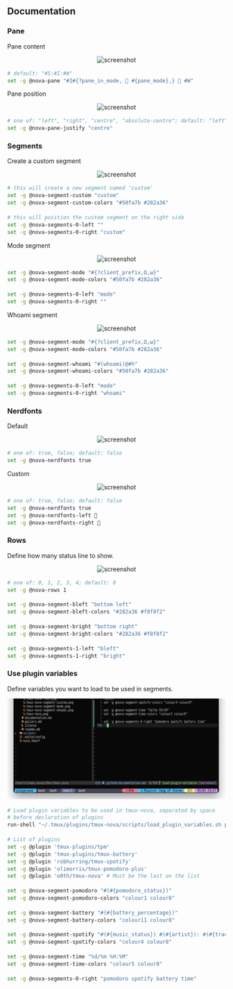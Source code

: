 ## Documentation

### Pane

Pane content

<p align="center">
  <a><img src="assets/tmux-nova-pane.png" alt="screenshot"></a>
</p>

```bash
# default: "#S:#I:#W"
set -g @nova-pane "#I#{?pane_in_mode,  #{pane_mode},}  #W"
```

Pane position

<p align="center">
  <a><img src="assets/tmux-nova-pane-centre.png" alt="screenshot"></a>
</p>

```bash
# one of: "left", "right", "centre", "absolute-centre"; default: "left"
set -g @nova-pane-justify "centre"
```

### Segments

Create a custom segment

<p align="center">
  <a><img src="assets/tmux-nova-segment-custom.png" alt="screenshot"></a>
</p>

```bash
# this will create a new segment named 'custom'
set -g @nova-segment-custom "custom"
set -g @nova-segment-custom-colors "#50fa7b #282a36"

# this will position the custom segment on the right side
set -g @nova-segments-0-left ""
set -g @nova-segments-0-right "custom"
```

Mode segment

<p align="center">
  <a><img src="assets/tmux-nova-segment-mode.png" alt="screenshot"></a>
</p>

```bash
set -g @nova-segment-mode "#{?client_prefix,Ω,ω}"
set -g @nova-segment-mode-colors "#50fa7b #282a36"

set -g @nova-segments-0-left "mode"
set -g @nova-segments-0-right ""
```

Whoami segment

<p align="center">
  <a><img src="assets/tmux-nova-segment-whoami.png" alt="screenshot"></a>
</p>

```bash
set -g @nova-segment-mode "#{?client_prefix,Ω,ω}"
set -g @nova-segment-mode-colors "#50fa7b #282a36"

set -g @nova-segment-whoami "#(whoami)@#h"
set -g @nova-segment-whoami-colors "#50fa7b #282a36"

set -g @nova-segments-0-left "mode"
set -g @nova-segments-0-right "whoami"
```

### Nerdfonts

Default

<p align="center">
  <a><img src="assets/tmux-nova-nerdfonts.png" alt="screenshot"></a>
</p>

```bash
# one of: true, false; default: false
set -g @nova-nerdfonts true
```

Custom

<p align="center">
  <a><img src="assets/tmux-nova-nerdfonts-custom.png" alt="screenshot"></a>
</p>

```bash
# one of: true, false; default: false
set -g @nova-nerdfonts true
set -g @nova-nerdfonts-left 
set -g @nova-nerdfonts-right 
```

### Rows

Define how many status line to show.

<p align="center">
  <a><img src="assets/tmux-nova-rows.png" alt="screenshot"></a>
</p>

```bash
# one of: 0, 1, 2, 3, 4; default: 0
set -g @nova-rows 1

set -g @nova-segment-bleft "bottom left"
set -g @nova-segment-bleft-colors "#282a36 #f8f8f2"

set -g @nova-segment-bright "bottom right"
set -g @nova-segment-bright-colors "#282a36 #f8f8f2"

set -g @nova-segments-1-left "bleft"
set -g @nova-segments-1-right "bright"
```

### Use plugin variables

Define variables you want to load to be used in segments.

<p align="center">
  <a><img src="assets/tmux-nova-plugin-variables.png" alt="screenshot"></a>
</p>

```bash
# Load plugin variables to be used in tmux-nova, separated by space
# before declaration of plugins
run-shell "~/.tmux/plugins/tmux-nova/scripts/load_plugin_variables.sh pomodoro_status music_percentage music_status artist track"

# List of plugins
set -g @plugin 'tmux-plugins/tpm'
set -g @plugin 'tmux-plugins/tmux-battery'
set -g @plugin 'robhurring/tmux-spotify'
set -g @plugin 'olimorris/tmux-pomodoro-plus'
set -g @plugin 'o0th/tmux-nova' # Must be the last on the list

set -g @nova-segment-pomodoro "#(#{pomodoro_status})"
set -g @nova-segment-pomodoro-colors "colour1 colour8"

set -g @nova-segment-battery "#(#{battery_percentage})"
set -g @nova-segment-battery-colors "colour11 colour8"

set -g @nova-segment-spotify "#(#{music_status}) #(#{artist}): #(#{track})"
set -g @nova-segment-spotify-colors "colour4 colour8"

set -g @nova-segment-time "%d/%m %H:%M"
set -g @nova-segment-time-colors "colour5 colour8"

set -g @nova-segments-0-right "pomodoro spotify battery time"
```
